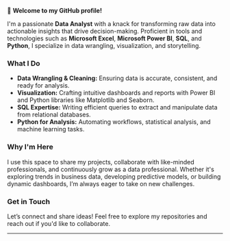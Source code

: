 👋 **Welcome to my GitHub profile!**  

I'm a passionate **Data Analyst** with a knack for transforming raw data into actionable insights that drive decision-making. Proficient in tools and technologies such as **Microsoft Excel**, **Microsoft Power BI**, **SQL**, and **Python**, I specialize in data wrangling, visualization, and storytelling.  

### **What I Do**  
- **Data Wrangling & Cleaning:** Ensuring data is accurate, consistent, and ready for analysis.  
- **Visualization:** Crafting intuitive dashboards and reports with Power BI and Python libraries like Matplotlib and Seaborn.  
- **SQL Expertise:** Writing efficient queries to extract and manipulate data from relational databases.  
- **Python for Analysis:** Automating workflows, statistical analysis, and machine learning tasks.  

### **Why I'm Here**  
I use this space to share my projects, collaborate with like-minded professionals, and continuously grow as a data professional. Whether it's exploring trends in business data, developing predictive models, or building dynamic dashboards, I’m always eager to take on new challenges.  

### **Get in Touch**  
Let’s connect and share ideas! Feel free to explore my repositories and reach out if you'd like to collaborate.  

---  
